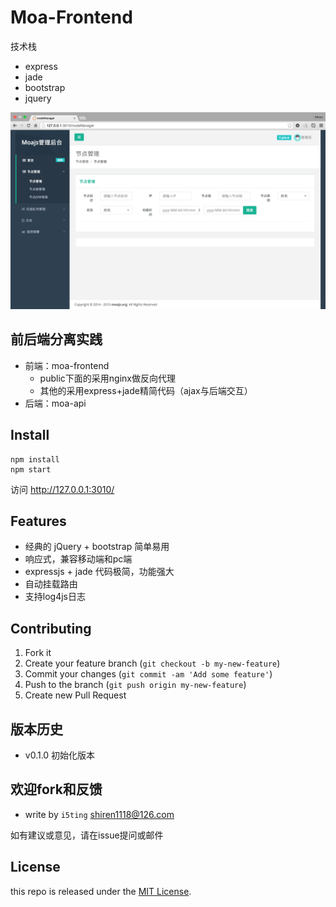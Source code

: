 # Moa-Frontend

技术栈

- express
- jade
- bootstrap
- jquery

![](doc/preview.png)
## 前后端分离实践

- 前端：moa-frontend
  - public下面的采用nginx做反向代理
  - 其他的采用express+jade精简代码（ajax与后端交互）
- 后端：moa-api

## Install

```
npm install 
npm start
```

访问 http://127.0.0.1:3010/

## Features

- 经典的 jQuery + bootstrap 简单易用
- 响应式，兼容移动端和pc端
- expressjs + jade 代码极简，功能强大
- 自动挂载路由
- 支持log4js日志

## Contributing

1. Fork it
2. Create your feature branch (`git checkout -b my-new-feature`)
3. Commit your changes (`git commit -am 'Add some feature'`)
4. Push to the branch (`git push origin my-new-feature`)
5. Create new Pull Request

## 版本历史

- v0.1.0 初始化版本

## 欢迎fork和反馈

- write by `i5ting` shiren1118@126.com

如有建议或意见，请在issue提问或邮件

## License

this repo is released under the [MIT
License](http://www.opensource.org/licenses/MIT).
